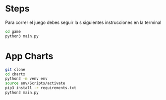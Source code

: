 # Steps

Para correr el juego debes seguir la s siguientes instrucciones en la terminal

```sh
cd game
python3 main.py
```

# App Charts

```sh
git clone
cd chartx
python3 -m venv env
source env/Scripts/activate
pip3 install -r requirements.txt
python3 main.py
```

